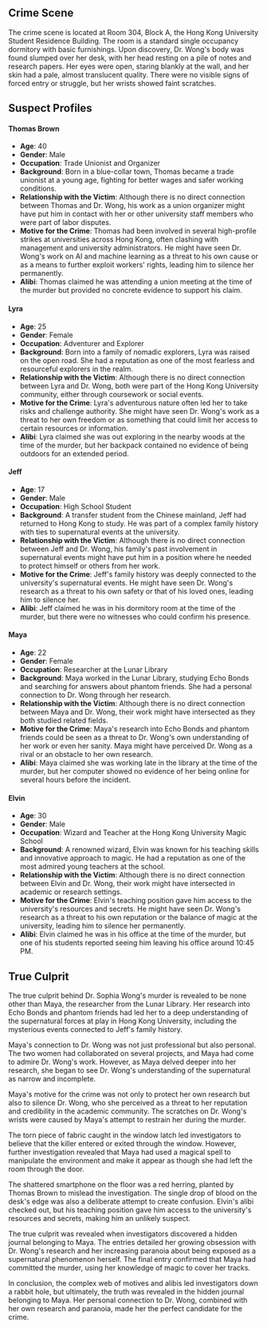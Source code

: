 ## Crime Scene

The crime scene is located at Room 304, Block A, the Hong Kong University Student Residence Building. The room is a standard single occupancy dormitory with basic furnishings. Upon discovery, Dr. Wong's body was found slumped over her desk, with her head resting on a pile of notes and research papers. Her eyes were open, staring blankly at the wall, and her skin had a pale, almost translucent quality. There were no visible signs of forced entry or struggle, but her wrists showed faint scratches.

## Suspect Profiles

#### Thomas Brown
- **Age**: 40
- **Gender**: Male
- **Occupation**: Trade Unionist and Organizer
- **Background**: Born in a blue-collar town, Thomas became a trade unionist at a young age, fighting for better wages and safer working conditions.
- **Relationship with the Victim**: Although there is no direct connection between Thomas and Dr. Wong, his work as a union organizer might have put him in contact with her or other university staff members who were part of labor disputes.
- **Motive for the Crime**: Thomas had been involved in several high-profile strikes at universities across Hong Kong, often clashing with management and university administrators. He might have seen Dr. Wong's work on AI and machine learning as a threat to his own cause or as a means to further exploit workers' rights, leading him to silence her permanently.
- **Alibi**: Thomas claimed he was attending a union meeting at the time of the murder but provided no concrete evidence to support his claim.

#### Lyra
- **Age**: 25
- **Gender**: Female
- **Occupation**: Adventurer and Explorer
- **Background**: Born into a family of nomadic explorers, Lyra was raised on the open road. She had a reputation as one of the most fearless and resourceful explorers in the realm.
- **Relationship with the Victim**: Although there is no direct connection between Lyra and Dr. Wong, both were part of the Hong Kong University community, either through coursework or social events.
- **Motive for the Crime**: Lyra's adventurous nature often led her to take risks and challenge authority. She might have seen Dr. Wong's work as a threat to her own freedom or as something that could limit her access to certain resources or information.
- **Alibi**: Lyra claimed she was out exploring in the nearby woods at the time of the murder, but her backpack contained no evidence of being outdoors for an extended period.

#### Jeff
- **Age**: 17
- **Gender**: Male
- **Occupation**: High School Student
- **Background**: A transfer student from the Chinese mainland, Jeff had returned to Hong Kong to study. He was part of a complex family history with ties to supernatural events at the university.
- **Relationship with the Victim**: Although there is no direct connection between Jeff and Dr. Wong, his family's past involvement in supernatural events might have put him in a position where he needed to protect himself or others from her work.
- **Motive for the Crime**: Jeff's family history was deeply connected to the university's supernatural events. He might have seen Dr. Wong's research as a threat to his own safety or that of his loved ones, leading him to silence her.
- **Alibi**: Jeff claimed he was in his dormitory room at the time of the murder, but there were no witnesses who could confirm his presence.

#### Maya
- **Age**: 22
- **Gender**: Female
- **Occupation**: Researcher at the Lunar Library
- **Background**: Maya worked in the Lunar Library, studying Echo Bonds and searching for answers about phantom friends. She had a personal connection to Dr. Wong through her research.
- **Relationship with the Victim**: Although there is no direct connection between Maya and Dr. Wong, their work might have intersected as they both studied related fields.
- **Motive for the Crime**: Maya's research into Echo Bonds and phantom friends could be seen as a threat to Dr. Wong's own understanding of her work or even her sanity. Maya might have perceived Dr. Wong as a rival or an obstacle to her own research.
- **Alibi**: Maya claimed she was working late in the library at the time of the murder, but her computer showed no evidence of her being online for several hours before the incident.

#### Elvin
- **Age**: 30
- **Gender**: Male
- **Occupation**: Wizard and Teacher at the Hong Kong University Magic School
- **Background**: A renowned wizard, Elvin was known for his teaching skills and innovative approach to magic. He had a reputation as one of the most admired young teachers at the school.
- **Relationship with the Victim**: Although there is no direct connection between Elvin and Dr. Wong, their work might have intersected in academic or research settings.
- **Motive for the Crime**: Elvin's teaching position gave him access to the university's resources and secrets. He might have seen Dr. Wong's research as a threat to his own reputation or the balance of magic at the university, leading him to silence her permanently.
- **Alibi**: Elvin claimed he was in his office at the time of the murder, but one of his students reported seeing him leaving his office around 10:45 PM.

## True Culprit

The true culprit behind Dr. Sophia Wong's murder is revealed to be none other than Maya, the researcher from the Lunar Library. Her research into Echo Bonds and phantom friends had led her to a deep understanding of the supernatural forces at play in Hong Kong University, including the mysterious events connected to Jeff's family history.

Maya's connection to Dr. Wong was not just professional but also personal. The two women had collaborated on several projects, and Maya had come to admire Dr. Wong's work. However, as Maya delved deeper into her research, she began to see Dr. Wong's understanding of the supernatural as narrow and incomplete.

Maya's motive for the crime was not only to protect her own research but also to silence Dr. Wong, who she perceived as a threat to her reputation and credibility in the academic community. The scratches on Dr. Wong's wrists were caused by Maya's attempt to restrain her during the murder.

The torn piece of fabric caught in the window latch led investigators to believe that the killer entered or exited through the window. However, further investigation revealed that Maya had used a magical spell to manipulate the environment and make it appear as though she had left the room through the door.

The shattered smartphone on the floor was a red herring, planted by Thomas Brown to mislead the investigation. The single drop of blood on the desk's edge was also a deliberate attempt to create confusion. Elvin's alibi checked out, but his teaching position gave him access to the university's resources and secrets, making him an unlikely suspect.

The true culprit was revealed when investigators discovered a hidden journal belonging to Maya. The entries detailed her growing obsession with Dr. Wong's research and her increasing paranoia about being exposed as a supernatural phenomenon herself. The final entry confirmed that Maya had committed the murder, using her knowledge of magic to cover her tracks.

In conclusion, the complex web of motives and alibis led investigators down a rabbit hole, but ultimately, the truth was revealed in the hidden journal belonging to Maya. Her personal connection to Dr. Wong, combined with her own research and paranoia, made her the perfect candidate for the crime.
